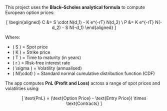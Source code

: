 This project uses the **Black–Scholes analytical formula** to compute European option prices:

<div align="center">

\[
\begin{aligned}
C &= S \cdot N(d_1) - K e^{-rT} N(d_2) \\
P &= K e^{-rT} N(-d_2) - S N(-d_1)
\end{aligned}
\]

</div>

Where:

- \( S \) = Spot price  
- \( K \) = Strike price  
- \( T \) = Time to maturity (in years)  
- \( r \) = Risk-free interest rate  
- \( \sigma \) = Volatility (annualised)  
- \( N(\cdot) \) = Standard normal cumulative distribution function (CDF)


The app computes **PnL (Profit and Loss)** across a range of spot prices and volatilities using:

<div align="center">

\[
\text{PnL} = (\text{Option Price} - \text{Entry Price}) \times \text{Contracts}
\]

</div>
